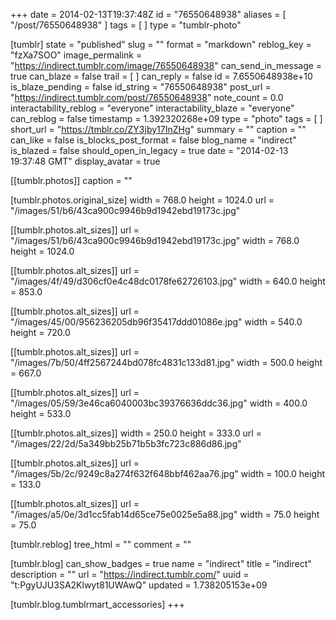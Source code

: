 +++
date = 2014-02-13T19:37:48Z
id = "76550648938"
aliases = [ "/post/76550648938" ]
tags = [ ]
type = "tumblr-photo"

[tumblr]
state = "published"
slug = ""
format = "markdown"
reblog_key = "fzXa7SOO"
image_permalink = "https://indirect.tumblr.com/image/76550648938"
can_send_in_message = true
can_blaze = false
trail = [ ]
can_reply = false
id = 7.6550648938e+10
is_blaze_pending = false
id_string = "76550648938"
post_url = "https://indirect.tumblr.com/post/76550648938"
note_count = 0.0
interactability_reblog = "everyone"
interactability_blaze = "everyone"
can_reblog = false
timestamp = 1.392320268e+09
type = "photo"
tags = [ ]
short_url = "https://tmblr.co/ZY3jby17InZHg"
summary = ""
caption = ""
can_like = false
is_blocks_post_format = false
blog_name = "indirect"
is_blazed = false
should_open_in_legacy = true
date = "2014-02-13 19:37:48 GMT"
display_avatar = true

[[tumblr.photos]]
caption = ""

[tumblr.photos.original_size]
width = 768.0
height = 1024.0
url = "/images/51/b6/43ca900c9946b9d1942ebd19173c.jpg"

[[tumblr.photos.alt_sizes]]
url = "/images/51/b6/43ca900c9946b9d1942ebd19173c.jpg"
width = 768.0
height = 1024.0

[[tumblr.photos.alt_sizes]]
url = "/images/4f/49/d306cf0e4c48dc0178fe62726103.jpg"
width = 640.0
height = 853.0

[[tumblr.photos.alt_sizes]]
url = "/images/45/00/956236205db96f35417ddd01086e.jpg"
width = 540.0
height = 720.0

[[tumblr.photos.alt_sizes]]
url = "/images/7b/50/4ff2567244bd078fc4831c133d81.jpg"
width = 500.0
height = 667.0

[[tumblr.photos.alt_sizes]]
url = "/images/05/59/3e46ca6040003bc39376636ddc36.jpg"
width = 400.0
height = 533.0

[[tumblr.photos.alt_sizes]]
width = 250.0
height = 333.0
url = "/images/22/2d/5a349bb25b71b5b3fc723c886d86.jpg"

[[tumblr.photos.alt_sizes]]
url = "/images/5b/2c/9249c8a274f632f648bbf462aa76.jpg"
width = 100.0
height = 133.0

[[tumblr.photos.alt_sizes]]
url = "/images/a5/0e/3d1cc5fab14d65ce75e0025e5a88.jpg"
width = 75.0
height = 75.0

[tumblr.reblog]
tree_html = ""
comment = ""

[tumblr.blog]
can_show_badges = true
name = "indirect"
title = "indirect"
description = ""
url = "https://indirect.tumblr.com/"
uuid = "t:PgyUJU3SA2Klwyt81UWAwQ"
updated = 1.738205153e+09

[tumblr.blog.tumblrmart_accessories]
+++
